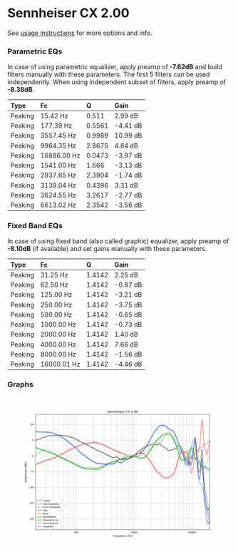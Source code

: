 # Sennheiser CX 2.00
See [usage instructions](https://github.com/jaakkopasanen/AutoEq#usage) for more options and info.

### Parametric EQs
In case of using parametric equalizer, apply preamp of **-7.62dB** and build filters manually
with these parameters. The first 5 filters can be used independently.
When using independent subset of filters, apply preamp of **-8.38dB**.

| Type    | Fc          |      Q | Gain     |
|:--------|:------------|:-------|:---------|
| Peaking | 15.42 Hz    | 0.511  | 2.99 dB  |
| Peaking | 177.39 Hz   | 0.5561 | -4.41 dB |
| Peaking | 3557.45 Hz  | 0.9989 | 10.99 dB |
| Peaking | 9964.35 Hz  | 2.8675 | 4.84 dB  |
| Peaking | 16886.00 Hz | 0.0473 | -3.97 dB |
| Peaking | 1541.00 Hz  | 1.666  | -3.13 dB |
| Peaking | 2937.65 Hz  | 2.3904 | -1.74 dB |
| Peaking | 3139.04 Hz  | 0.4396 | 3.31 dB  |
| Peaking | 3624.55 Hz  | 3.2617 | -2.77 dB |
| Peaking | 6613.02 Hz  | 2.3542 | -3.56 dB |

### Fixed Band EQs
In case of using fixed band (also called graphic) equalizer, apply preamp of **-8.10dB**
(if available) and set gains manually with these parameters.

| Type    | Fc          |      Q | Gain     |
|:--------|:------------|:-------|:---------|
| Peaking | 31.25 Hz    | 1.4142 | 2.25 dB  |
| Peaking | 62.50 Hz    | 1.4142 | -0.87 dB |
| Peaking | 125.00 Hz   | 1.4142 | -3.21 dB |
| Peaking | 250.00 Hz   | 1.4142 | -3.75 dB |
| Peaking | 500.00 Hz   | 1.4142 | -0.65 dB |
| Peaking | 1000.00 Hz  | 1.4142 | -0.73 dB |
| Peaking | 2000.00 Hz  | 1.4142 | 1.40 dB  |
| Peaking | 4000.00 Hz  | 1.4142 | 7.66 dB  |
| Peaking | 8000.00 Hz  | 1.4142 | -1.56 dB |
| Peaking | 16000.01 Hz | 1.4142 | -4.46 dB |

### Graphs
![](./Sennheiser%20CX%202.00.png)